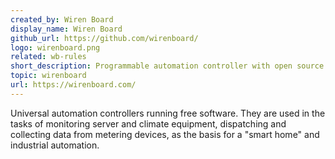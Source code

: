 ```yaml
---
created_by: Wiren Board
display_name: Wiren Board
github_url: https://github.com/wirenboard/
logo: wirenboard.png
related: wb-rules
short_description: Programmable automation controller with open source Linux-based software.
topic: wirenboard
url: https://wirenboard.com/
---
```

Universal automation controllers running free software. They are used in the tasks of monitoring server and climate equipment, dispatching and collecting data from metering devices, as the basis for a "smart home" and industrial automation.
